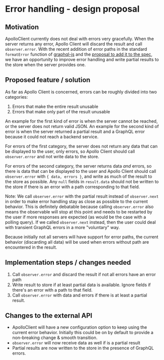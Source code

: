 # Error handling - design proposal

## Motivation

ApolloClient currently does not deal with errors very gracefully. When the server returns any error, Apollo Client will discard the result and call `observer.error`. With the recent addition of error paths in the standard `formatError` function of [graphql-js](https://github.com/graphql/graphql-js/pull/561) and the [proposal to add it to the spec](https://github.com/facebook/graphql/pull/230), we have an opportunity to improve error handling and write partial results to the store when the server provides one.

## Proposed feature / solution

As far as Apollo Client is concerned, errors can be roughly divided into two categories:

1. Errors that make the entire result unusable
2. Errors that make only part of the result unusable

An example for the first kind of error is when the server cannot be reached, or the server does not return valid JSON. An example for the second kind of error is when the server returned a partial result and a GraphQL error because it could not reach a backend service.

For errors of the first category, the server does not return any data that can be displayed to the user, only errors, so Apollo Client should call `observer.error` and not write data to the store.

For errors of the second category, the server returns data _and_ errors, so there is data that can be displayed to the user and Apollo Client should call `observer.error` with `{ data, errors }`, and write as much of the result to the store as possible. Any `null` fields in `result.data` should not be written to the store if there is an error with a path corresponding to that field.

Note: We call `observer.error` with the partial result instead of `observer.next` in order to make error handling stay as close as possible to the current behavior. This is definitely debatable because calling `observer.error` also means the observable will stop at this point and needs to be restarted by the user if more responses are expected (as would be the case with a polling query). If we called `observer.next` instead, then the user could deal with transient GraphQL errors in a more "voluntary" way.

Because initially not all servers will have support for error paths, the current behavior (discarding all data) will be used when errors without path are encountered in the result.

## Implementation steps / changes needed

1. Call `observer.error` and discard the result if not all errors have an error path
2. Write result to store if at least partial data is available. Ignore fields if there's an error with a path to that field.
3. Call `observer.error` with data and errors if there is at least a partial result.

## Changes to the external API

- ApolloClient will have a new configuration option to keep using the current error behavior. Initially this could be on by default to provide a non-breaking change & smooth transition.
- `observer.error` will now receive data as well if is a partial result
- Partial results are now written to the store in the presence of GraphQL errors.
